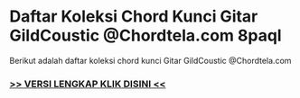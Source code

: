 
 # Daftar Koleksi Chord  Kunci Gitar GildCoustic @Chordtela.com 8paql


Berikut adalah daftar koleksi chord  kunci Gitar GildCoustic @Chordtela.com

###  <a href="https://shortlighzx.web.app?sq=Daftar Koleksi Chord  Kunci Gitar GildCoustic @Chordtela.com"> >> VERSI LENGKAP KLIK DISINI << </a>
